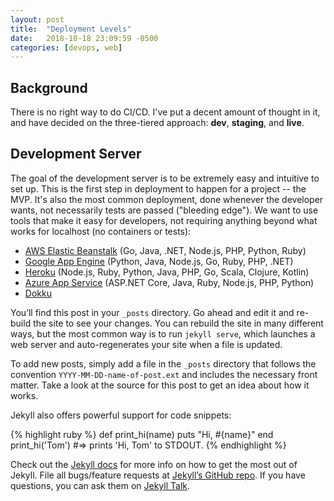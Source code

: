 ```yaml
---
layout: post
title:  "Deployment Levels"
date:   2018-10-18 23:09:59 -0500
categories: [devops, web]
---
```

## Background

There is no right way to do CI/CD. I've put a decent amount of thought in it, and have decided on the three-tiered approach: **dev**, **staging**, and **live**.

## Development Server

The goal of the development server is to be extremely easy and intuitive to set up. This is the first step in deployment to happen for a project -- the MVP. It's also the most common deployment, done whenever the developer wants, not necessarily tests are passed ("bleeding edge"). We want to use tools that make it easy for developers, not requiring anything beyond what works for localhost (no containers or tests):

- [AWS Elastic Beanstalk](https://aws.amazon.com/elasticbeanstalk/) (Go, Java, .NET, Node.js, PHP, Python, Ruby)
- [Google App Engine](https://cloud.google.com/appengine/) (Python, Java, Node.js, Go, Ruby, PHP, .NET)
- [Heroku](https://www.heroku.com/) (Node.js, Ruby, Python, Java, PHP, Go, Scala, Clojure, Kotlin)
- [Azure App Service](https://azure.microsoft.com/en-us/services/app-service/) (ASP.NET Core, Java, Ruby, Node.js, PHP, Python)
- [Dokku](https://github.com/dokku/dokku)

You’ll find this post in your `_posts` directory. Go ahead and edit it and re-build the site to see your changes. You can rebuild the site in many different ways, but the most common way is to run `jekyll serve`, which launches a web server and auto-regenerates your site when a file is updated.

To add new posts, simply add a file in the `_posts` directory that follows the convention `YYYY-MM-DD-name-of-post.ext` and includes the necessary front matter. Take a look at the source for this post to get an idea about how it works.

Jekyll also offers powerful support for code snippets:

{% highlight ruby %}
def print_hi(name)
  puts "Hi, #{name}"
end
print_hi('Tom')
#=> prints 'Hi, Tom' to STDOUT.
{% endhighlight %}

Check out the [Jekyll docs][jekyll-docs] for more info on how to get the most out of Jekyll. File all bugs/feature requests at [Jekyll’s GitHub repo][jekyll-gh]. If you have questions, you can ask them on [Jekyll Talk][jekyll-talk].

[jekyll-docs]: https://jekyllrb.com/docs/home
[jekyll-gh]:   https://github.com/jekyll/jekyll
[jekyll-talk]: https://talk.jekyllrb.com/
